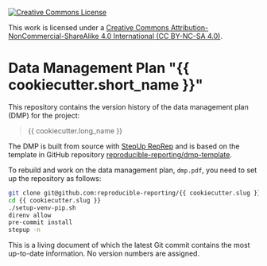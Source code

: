 [![Creative Commons License](https://i.creativecommons.org/l/by-nc-sa/4.0/88x31.png)](http://creativecommons.org/licenses/by-nc-sa/4.0/)

This work is licensed under a [Creative Commons Attribution-NonCommercial-ShareAlike 4.0 International (CC BY-NC-SA 4.0)](http://creativecommons.org/licenses/by-nc-sa/4.0/).


# Data Management Plan "{{ cookiecutter.short_name }}"

This repository contains the version history of the data management plan (DMP) for the project:

> {{ cookiecutter.long_name }}

The DMP is built from source with
[StepUp RepRep](https://reproducible-reporting.github.io/stepup-reprep/)
and is based on the template in GitHub repository
[reproducible-reporting/dmp-template](https://github.com/reproducible-reporting/dmp-template).

To rebuild and work on the data management plan, `dmp.pdf`,
you need to set up the repository as follows:

```bash
git clone git@github.com:reproducible-reporting/{{ cookiecutter.slug }}.git
cd {{ cookiecutter.slug }}
./setup-venv-pip.sh
direnv allow
pre-commit install
stepup -n
```

This is a living document of which the latest Git commit contains the most up-to-date information.
No version numbers are assigned.
